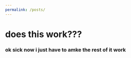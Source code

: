 ```yaml
---
permalink: /posts/
---
```


# does this work??? 

### ok sick now i just have to amke the rest of it work
